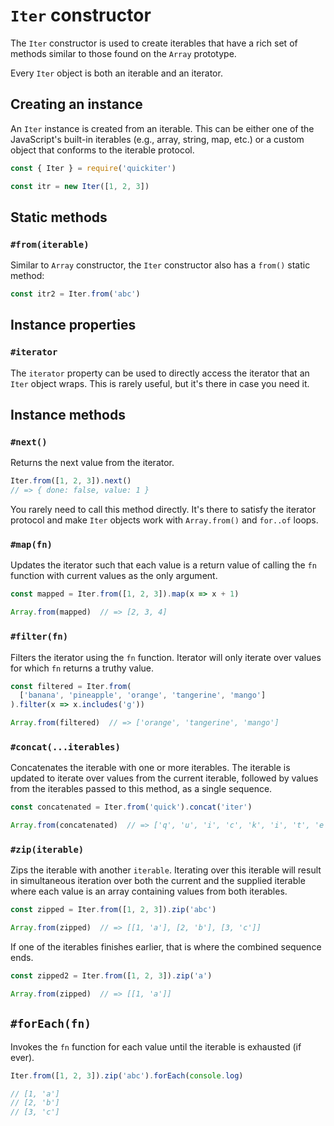 # `Iter` constructor

The `Iter` constructor is used to create iterables that have a rich set of 
methods similar to those found on the `Array` prototype.

Every `Iter` object is both an iterable and an iterator.

## Creating an instance

An `Iter` instance is created from an iterable. This can be either one of the
JavaScript's built-in iterables (e.g., array, string, map, etc.) or a custom 
object that conforms to the iterable protocol.

```javascript
const { Iter } = require('quickiter')

const itr = new Iter([1, 2, 3])
```

## Static methods

### `#from(iterable)`

Similar to `Array` constructor, the `Iter` constructor also has a `from()` 
static method:

```javascript
const itr2 = Iter.from('abc')
```

## Instance properties

### `#iterator`

The `iterator` property can be used to directly access the iterator that an 
`Iter` object wraps. This is rarely useful, but it's there in case you need it.

## Instance methods

### `#next()`

Returns the next value from the iterator.

```javascript
Iter.from([1, 2, 3]).next()
// => { done: false, value: 1 }
```

You rarely need to call this method directly. It's there to satisfy the 
iterator protocol and make `Iter` objects work with `Array.from()` and 
`for..of` loops.

### `#map(fn)`

Updates the iterator such that each value is a return value of calling the 
`fn` function with current values as the only argument.

```javascript
const mapped = Iter.from([1, 2, 3]).map(x => x + 1)

Array.from(mapped)  // => [2, 3, 4]
```

### `#filter(fn)`

Filters the iterator using the `fn` function. Iterator will only iterate over
values for which `fn` returns a truthy value.

```javascript
const filtered = Iter.from(
  ['banana', 'pineapple', 'orange', 'tangerine', 'mango']
).filter(x => x.includes('g'))

Array.from(filtered)  // => ['orange', 'tangerine', 'mango']
```

### `#concat(...iterables)`

Concatenates the iterable with one or more iterables. The iterable is updated
to iterate over values from the current iterable, followed by values from the 
iterables passed to this method, as a single sequence.

```javascript
const concatenated = Iter.from('quick').concat('iter')

Array.from(concatenated)  // => ['q', 'u', 'i', 'c', 'k', 'i', 't', 'e', 'r']
```

### `#zip(iterable)`

Zips the iterable with another `iterable`. Iterating over this iterable will 
result in simultaneous iteration over both the current and the supplied 
iterable where each value is an array containing values from both iterables.

```javascript
const zipped = Iter.from([1, 2, 3]).zip('abc')

Array.from(zipped)  // => [[1, 'a'], [2, 'b'], [3, 'c']]
```

If one of the iterables finishes earlier, that is where the combined sequence
ends.

```javascript
const zipped2 = Iter.from([1, 2, 3]).zip('a')

Array.from(zipped)  // => [[1, 'a']]
``` 

## `#forEach(fn)`

Invokes the `fn` function for each value until the iterable is exhausted (if 
ever).

```javascript
Iter.from([1, 2, 3]).zip('abc').forEach(console.log)

// [1, 'a'] 
// [2, 'b'] 
// [3, 'c'] 
```
